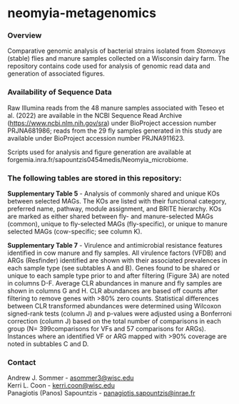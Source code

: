 # neomyia-metagenomics

### Overview
Comparative genomic analysis of bacterial strains isolated from *Stomoxys* (stable) flies and manure samples collected on a Wisconsin dairy farm. The repository contains code used for analysis of genomic read data and generation of associated figures.

### Availability of Sequence Data
Raw Illumina reads from the 48 manure samples associated with Teseo et al. (2022) are available in the NCBI Sequence Read Archive (https://www.ncbi.nlm.nih.gov/sra) under BioProject accession number PRJNA681986; reads from the 29 fly samples generated in this study are available under BioProject accession number PRJNA911623.

Scripts used for analysis and figure generation are available at forgemia.inra.fr/sapountzis0454medis/Neomyia_microbiome. 


### The following tables are stored in this repository:

**Supplementary Table 5** - Analysis of commonly shared and unique KOs between selected MAGs. The KOs are listed with their functional category, preferred name, pathway, module assignment, and BRITE hierarchy. KOs are marked as either shared between fly- and manure-selected MAGs (common), unique to fly-selected MAGs (fly-specific), or unique to manure selected MAGs (cow-specific; see column K). 

**Supplementary Table 7** - Virulence and antimicrobial resistance features identified in cow manure and fly samples. All virulence factors (VFDB) and ARGs (Resfinder) identified are shown with their associated prevalences in each sample type (see subtables A and B). Genes found to be shared or unique to each sample type prior to and after filtering (Figure 3A) are noted in columns D-F. Average CLR abundances in manure and fly samples are shown in columns G and H. CLR abundances are based off counts after filtering to remove genes with >80% zero counts. Statistical differences between CLR transformed abundances were determined using Wilcoxon signed-rank tests (column J) and p-values were adjusted using a Bonferroni correction (column J) based on the total number of comparisons in each group (N= 399comparisons for VFs and 57 comparisons for ARGs). Instances where an identified VF or ARG mapped with >90% coverage are noted in subtables C and D.


### Contact 
Andrew J. Sommer - asommer3@wisc.edu\
Kerri L. Coon - kerri.coon@wisc.edu\
Panagiotis (Panos) Sapountzis - panagiotis.sapountzis@inrae.fr
